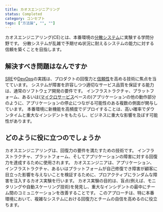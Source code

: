 ```yaml
---
title: カオスエンジニアリング
status: Completed
category: コンセプト
tags: ["方法論", "", ""]
---
```


カオスエンジニアリング(CE)とは、本番環境の[分散システム](/ja/distributed-systems/)に実験する学問分野です。
分散システムが乱雑で予期せぬ状況に耐えるシステムの能力に対する信頼を築くことを目指します。

## 解決すべき問題はなんですか

[SRE](/ja/site-reliability-engineering/)や[DevOps](/ja/devops/)の実践は、プロダクトの回復力と[信頼性](/ja/reliability/)を高める技術に焦点を当てています。
システムが障害を許容しつつ適切なサービス品質を保証する能力は、通常のソフトウェア開発の要件です。
インフラストラクチャ、プラットフォーム、あるいは([マイクロサービス](/ja/microservices-architecture/)ベースの)アプリケーションの他の動作部分のように、アプリケーションの停止につながる可能性のある複数の側面が関与しています。
本番環境に新機能を高頻度でデプロイすることは、高い確率でダウンタイムと重大なインシデントをもたらし、ビジネスに重大な影響を及ぼす可能性があります。

## どのように役に立つのでしょうか

カオスエンジニアリングは、回復力の要件を満たすための技術です。
インフラストラクチャ、プラットフォーム、そしてアプリケーションの障害に対する回復力を達成するために使用されます。
カオスエンジニアは、アプリケーション、インフラストラクチャ、あるいはプラットフォームが自己修復でき障害が顧客に目立った影響を与えないことを検証するために、プロアクティブにランダムな障害を注入するカオス実験を行います。
カオス実験の目的は、盲点(例えば、モニタリングや自動スケーリング技術)を発見し、重大なインシデントの最中にチーム間のコミュニケーションを改善することです。
このアプローチは、特に本番環境において、複雑なシステムにおける回復力とチームの自信を高めるのに役立ちます。
